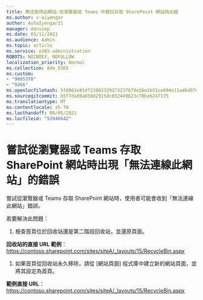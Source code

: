 ```yaml
---
title: 無法取得此網站-從瀏覽器或 Teams 中嘗試存取 SharePoint 網站時出錯
ms.author: v-aiyengar
author: AshaIyengar21
manager: dansimp
ms.date: 03/11/2021
ms.audience: Admin
ms.topic: article
ms.service: o365-administration
ROBOTS: NOINDEX, NOFOLLOW
localization_priority: Normal
ms.collection: Adm_O365
ms.custom:
- "9005378"
- "9266"
ms.openlocfilehash: 5f8861e85df21082329273237679e26a1b31ce694e11ad6407d4690d7caf2fc9
ms.sourcegitcommit: b5f7da89a650d2915dc652449623c78be6247175
ms.translationtype: MT
ms.contentlocale: zh-TW
ms.lasthandoff: 08/05/2021
ms.locfileid: "53946642"
---
```

# <a name="this-site-cant-be-reached-error-when-trying-to-access-sharepoint-site-from-browser-or-teams"></a>嘗試從瀏覽器或 Teams 存取 SharePoint 網站時出現「無法連線此網站」的錯誤

嘗試從瀏覽器或 Teams 存取 SharePoint 網站時，使用者可能會收到「無法連線此網站」錯誤。 

若要解決此問題： 

1. 檢查首頁位於回收站還是第二階段回收站，並還原頁面。

**回收站的直接 URL 範例**： https://contoso.sharepoint.com/sites/siteA/_layouts/15/RecycleBin.aspx

1. 如果首頁從回收站永久移除，請從 [網站頁面] 程式庫中建立新的網站頁面，並將其設定為首頁。 

**範例直接 URL**： https://contoso.sharepoint.com/sites/siteA/_layouts/15/RecycleBin.aspx